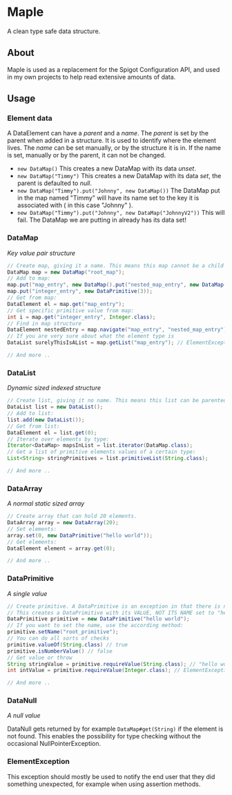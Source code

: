 # Maple

A clean type safe data structure.

## About

Maple is used as a replacement for the Spigot Configuration API, and used in my own projects to help read extensive amounts of data.

## Usage

### Element data

A DataElement can have a *parent* and a *name*.
The *parent* is set by the parent when added in a structure. It is used to identify where the element lives.
The *name* can be set manually, or by the structure it is in. If the name is set, manually or by the parent, it can not be changed.

- `new DataMap()` This creates a new DataMap with its data *unset*.
- `new DataMap("Timmy")` This creates a new DataMap with its data *set*, the parent is defaulted to *null*.
- `new DataMap("Timmy").put("Johnny", new DataMap())` The DataMap put in the map named "Timmy" will have its name set to
  the key it is associated with ( in this case "Johnny" ).
- `new DataMap("Timmy").put("Johnny", new DataMap("JohnnyV2"))` This will fail. The DataMap we are putting in already
  has its data set!

### DataMap

*Key value pair structure*

```java
// Create map, giving it a name. This means this map cannot be a child anymore, as its data is set.
DataMap map = new DataMap("root_map");
// Add to map:
map.put("map_entry", new DataMap().put("nested_map_entry", new DataMap()));
map.put("integer_entry", new DataPrimitive(3));
// Get from map:
DataElement el = map.get("map_entry");
// Get specific primitive value from map:
int i = map.get("integer_entry", Integer.class);
// Find in map structure
DataElement nestedEntry = map.navigate("map_entry", "nested_map_entry");
// If you are very sure about what the element type is
DataList surelyThisIsAList = map.getList("map_entry"); // ElementException!!

// And more ..
```

### DataList

*Dynamic sized indexed structure*

```java
// Create list, giving it no name. This means this list can be parented.
DataList list = new DataList();
// Add to list:
list.add(new DataList());
// Get from list:
DataElement el = list.get(0);
// Iterate over elements by type:
Iterator<DataMap> mapsInList = list.iterator(DataMap.class);
// Get a list of primitive elements values of a certain type:
List<String> stringPrimitives = list.primitiveList(String.class);

// And more ..
```

### DataArray

*A normal static sized array*

```java
// Create array that can hold 20 elements.
DataArray array = new DataArray(20);
// Set elements:
array.set(0, new DataPrimitive("hello world"));
// Get elements:
DataElement element = array.get(0);

// And more ..
```

### DataPrimitive

*A single value*

```java
// Create primitive. A DataPrimitive is an exception in that there is no constructor with name parameter.
// This creates a DataPrimitive with its VALUE, NOT ITS NAME set to "hello world"
DataPrimitive primitive = new DataPrimitive("hello world");
// If you want to set the name, use the according method:
primitive.setName("root_primitive");
// You can do all sorts of checks
primitive.valueOf(String.class) // true
primitive.isNumberValue() // false
// Get value or throw
String stringValue = primitive.requireValue(String.class); // "hello world"
int intValue = primitive.requireValue(Integer.class); // ElementException with appropriate message.

// And more ..
```

### DataNull

*A null value*

DataNull gets returned by for example `DataMap#get(String)` if the element is not found. This enables the possibility
for type checking without the occasional NullPointerException.

### ElementException

This exception should mostly be used to notify the end user that they did something unexpected, for example when using assertion methods.
